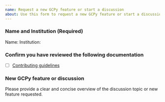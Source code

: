 ```yaml
---
name: Request a new GCPy feature or start a discussion
about: Use this form to request a new GCPy feature or start a discussion
---
```


### Name and Institution (Required)

Name:
Institution:

### Confirm you have reviewed the following documentation

- [ ] [Contributing guidelines](https://gcpy.readthedocs.io/en/stable/reference/CONTRIBUTING.html)

### New GCPy feature or discussion

Please provide a clear and concise overview of the discussion topic or new feature requested.
